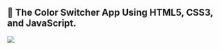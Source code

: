## 🥷 The Color Switcher App Using HTML5, CSS3, and JavaScript.

<img src="https://github.com/genze121/Color-Switcher-App/assets/45147588/cdf9694a-56d3-46a8-92a9-51ff0fce1d60"/>
